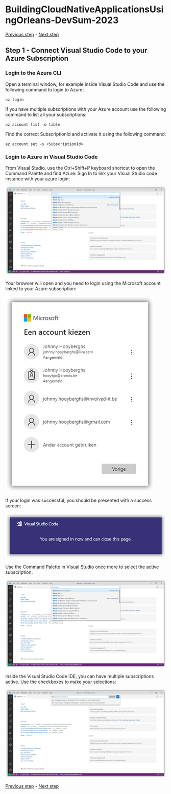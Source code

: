 # BuildingCloudNativeApplicationsUsingOrleans-DevSum-2023

[Previous step](../../README.md) - [Next step](../step-02/README.md)

## Step 1 - Connect Visual Studio Code to your Azure Subscription

### Login to the Azure CLI

Open a terminal window, for example inside Visual Studio Code and use the following command to login to Azure:

```
az login
```

If you have multiple subscriptions with your Azure account use the following command to list all your subscriptions:

```
az account list -o table
```

Find the correct SubscriptionId and activate it using the following command:

```
az account set -s <SubscriptionId>
```

### Login to Azure in Visual Studio Code

From Visual Studio, use the Ctrl+Shift+P keyboard shortcut to open the Command Palette and find Azure: Sign In to link your Visual Studio code instance with your azure login:

![Azure: Sign In from Visual Studio Code](sshot-2.png)

Your browser will open and you need to login using the Microsoft account linked to your Azure subscription:

![Microsoft Account](sshot-3.png)

If your login was successful, you should be presented with a success screen:

![Azure: Sign In from Visual Studio Code](sshot-4.png)

Use the Command Palette in Visual Studio once more to select the active subscription:

![Azure: Sign In from Visual Studio Code](sshot-5.png)

Inside the Visual Studio Code IDE, you can have multiple subscriptions active. Use the checkboxes to make your selections:

![Azure: Sign In from Visual Studio Code](sshot-6.png)

[Previous step](../../README.md) - [Next step](../step-02/README.md)